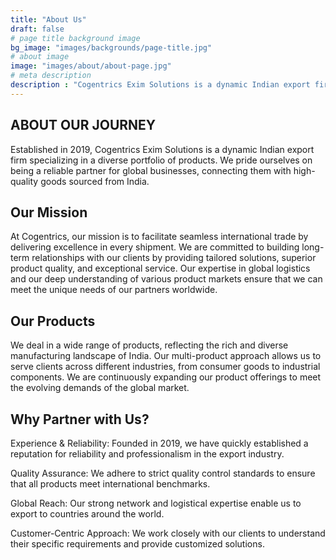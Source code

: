 ```yaml
---
title: "About Us"
draft: false
# page title background image
bg_image: "images/backgrounds/page-title.jpg"
# about image
image: "images/about/about-page.jpg"
# meta description
description : "Cogentrics Exim Solutions is a dynamic Indian export firm specializing in a diverse portfolio of products. We pride ourselves on being a reliable partner for global businesses, connecting them with high-quality goods sourced from India."
---
```


## ABOUT OUR JOURNEY

Established in 2019, Cogentrics Exim Solutions is a dynamic Indian export firm specializing in a diverse portfolio of products. We pride ourselves on being a reliable partner for global businesses, connecting them with high-quality goods sourced from India.

## Our Mission

At Cogentrics, our mission is to facilitate seamless international trade by delivering excellence in every shipment. We are committed to building long-term relationships with our clients by providing tailored solutions, superior product quality, and exceptional service. Our expertise in global logistics and our deep understanding of various product markets ensure that we can meet the unique needs of our partners worldwide.

## Our Products

We deal in a wide range of products, reflecting the rich and diverse manufacturing landscape of India. Our multi-product approach allows us to serve clients across different industries, from consumer goods to industrial components. We are continuously expanding our product offerings to meet the evolving demands of the global market.

## Why Partner with Us?

Experience & Reliability: Founded in 2019, we have quickly established a reputation for reliability and professionalism in the export industry.

Quality Assurance: We adhere to strict quality control standards to ensure that all products meet international benchmarks.

Global Reach: Our strong network and logistical expertise enable us to export to countries around the world.

Customer-Centric Approach: We work closely with our clients to understand their specific requirements and provide customized solutions.

